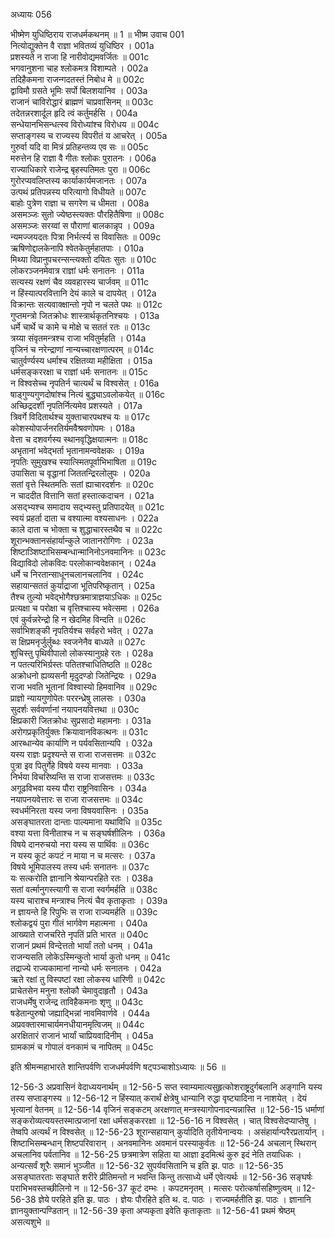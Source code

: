 अध्यायः 056

भीष्मेण युधिष्ठिराय राजधर्मकथनम् ॥ 1 ॥
भीष्म उवाच 	001  
नित्योद्युक्तेन वै राज्ञा भवितव्यं युधिष्ठिर ।	001a  
प्रशस्यते न राजा हि नारीवोद्यमवर्जितः ॥	001c  
भगवानुशना चाह श्लोकमत्र विशाम्पते ।	002a  
तदिहैकमना राजन्गदतस्तं निबोध मे ॥	002c  
द्वाविमौ ग्रसते भूमिः सर्पो बिलशयानिव ।	003a  
राजानं चाविरोद्धारं ब्राह्मणं चाप्रवासिनम् ॥	003c  
तदेतन्नरशार्दूल हृदि त्वं कर्तुमर्हसि ।	004a  
सन्धेयानभिसन्धत्स्व विरोध्यांश्च विरोधय ॥	004c  
सप्ताङ्गस्य च राज्यस्य विपरीतं य आचरेत् ।	005a  
गुरुर्वा यदि वा मित्रं प्रतिहन्तव्य एव सः ॥	005c  
मरुत्तेन हि राज्ञा वै गीतः श्लोकः पुरातनः ।	006a  
राज्याधिकारे राजेन्द्र बृहस्पतिमतः पुरा ॥	006c  
गुरोरप्यवलिप्तस्य कार्याकार्यमजानतः ।	007a  
उत्पथं प्रतिपन्नस्य परित्यागो विधीयते ॥	007c  
बाहोः पुत्रेण राज्ञा च सगरेण च धीमता ।	008a  
असमञ्जः सुतो ज्येष्ठस्त्यक्तः पौरहितैषिणा ॥	008c  
असमञ्जः सरय्वां स पौराणां बालकान्नृप ।	009a  
न्यमज्जयदतः पित्रा निर्भर्त्स्य स विवासितः ॥	009c  
ऋषिणोद्दालकेनापि श्वेतकेतुर्महातपाः ।	010a  
मिथ्या विप्रानुपचरन्सन्त्यक्तो दयितः सुतः ॥	010c  
लोकरञ्जनमेवात्र राज्ञां धर्मः सनातनः ।	011a  
सत्यस्य रक्षणं चैव व्यवहारस्य चार्जवम् ॥	011c  
न हिंस्यात्परवित्तानि देयं काले च दापयेत् ।	012a  
विक्रान्तः सत्यवाक्क्षान्तो नृपो न चलते पथः ॥	012c  
गुप्तमन्त्रो जितक्रोधः शास्त्रार्थकृतनिश्चयः ।	013a  
धर्मे चार्थे च कामे च मोक्षे च सततं रतः ॥	013c  
त्रय्या संवृतमन्त्रश्च राजा भवितुर्महति ।	014a  
वृजिनं च नरेन्द्राणां नान्यच्चारक्षणात्परम् ॥	014c  
चातुर्वर्ण्यस्य धर्माश्च रक्षितव्या महीक्षिता ।	015a  
धर्मसङ्कररक्षा च राज्ञां धर्मः सनातनः ॥	015c  
न विश्वसेच्च नृपतिर्न चात्यर्थं च विश्वसेत् ।	016a  
षाड्गुण्यगुणदोषांश्च नित्यं बुद्ध्याऽवलोकयेत् ॥	016c  
अच्छिद्रदर्शी नृपतिर्नित्यमेव प्रशस्यते ।	017a  
त्रिवर्गे विदितार्थश्च युक्ताचारपथश्च यः ॥	017c  
कोशस्योपार्जनरतिर्यमवैश्रवणोपमः ।	018a  
वेत्ता च दशवर्गस्य स्थानवृद्धिक्षयात्मनः ॥	018c  
अभृतानां भवेद्भर्ता भृतानामन्ववेक्षकः ।	019a  
नृपतिः सुमुखश्च स्यात्स्मितपूर्वाभिभाषिता ॥	019c  
उपासिता च वृद्धानां जिततन्द्रिरलोलुपः ।	020a  
सतां वृत्ते स्थितमतिः सतां ह्याचारदर्शनः ॥	020c  
न चाददीत वित्तानि सतां हस्तात्कदाचन ।	021a  
असद्भ्यश्च समादाय सद्भ्यस्तु प्रतिपादयेत् ॥	021c  
स्वयं प्रहर्ता दाता च वश्यात्मा वश्यसाधनः ।	022a  
काले दाता च भोक्ता च शुद्धाचारस्तथैव च ॥	022c  
शूरान्भक्तानसंहार्यान्कुले जातानरोगिणः ।	023a  
शिष्टाञ्शिष्टाभिसम्बन्धान्मानिनोऽनवमानिनः ॥	023c  
विद्याविदो लोकविदः परलोकान्ववेक्षकान् ।	024a  
धर्मे च निरतान्साधूनचलानचलानिव ।	024c  
सहायान्सततं कुर्याद्राजा भूतिपरिष्कृतान् ।	025a  
तैश्च तुल्यो भवेद्भोगैश्छत्रमात्राज्ञयाऽधिकः ॥	025c  
प्रत्यक्षा च परोक्षा च वृत्तिश्चास्य भवेत्समा ।	026a  
एवं कुर्वन्नरेन्द्रो हि न खेदमिह विन्दति ॥	026c  
सर्वाभिशङ्की नृपतिर्यश्च सर्वहरो भवेत् ।	027a  
स क्षिप्रमनृर्जुर्लुब्धः स्वजनेनैव बाध्यते ॥	027c  
शुचिस्तु पृथिवीपालो लोकस्यानुग्रहे रतः ।	028a  
न पतत्यरिभिर्ग्रस्तः पतितश्चाधितिष्ठति ॥	028c  
अक्रोधनो ह्यव्यसनी मृदुदण्डो जितेन्द्रियः ।	029a  
राजा भवति भूतानां विश्वास्यो हिमवानिव ॥	029c  
प्राज्ञो न्यायगुणोपेतः पररन्ध्रेषु लालसः ।	030a  
सुदर्शः सर्ववर्णानां नयापनयवित्तथा ॥	030c  
क्षिप्रकारी जितक्रोधः सुप्रसादो महामनाः ।	031a  
अरोगप्रकृतिर्युक्तः क्रियावानविकत्थनः ॥	031c  
आरब्धान्येव कार्याणि न पर्यवसितान्यपि ।	032a  
यस्य राज्ञः प्रदृश्यन्ते स राजा राजसत्तमः ॥	032c  
पुत्रा इव पितुर्गेहे विषये यस्य मानवाः ।	033a  
निर्भया विचरिष्यन्ति स राजा राजसत्तमः ॥	033c  
अगूढविभवा यस्य पौरा राष्ट्रनिवासिनः ।	034a  
नयापनयवेत्तारः स राजा राजसत्तमः ॥	034c  
स्वधर्मनिरता यस्य जना विषयवासिनः ।	035a  
असङ्घातरता दान्ताः पाल्यमाना यथाविधि ॥	035c  
वश्या यत्ता विनीताश्च न च सङ्घर्षशीलिनः ।	036a  
विषये दानरुचयो नरा यस्य स पार्थिवः ॥	036c  
न यस्य कूटं कपटं न माया न च मत्सरः ।	037a  
विषये भूमिपालस्य तस्य धर्मः सनातनः ॥	037c  
यः सत्करोति ज्ञानानि श्रेयान्परहिते रतः ।	038a  
सतां वर्त्मानुगस्त्यागी स राजा स्वर्गमर्हति ॥	038c  
यस्य चाराश्च मन्त्राश्च नित्यं चैव कृताकृताः ।	039a  
न ज्ञायन्ते हि रिपुभिः स राजा राज्यमर्हति ॥	039c  
श्लोकद्वयं पुरा गीतं भार्गवेण महात्मना ।	040a  
आख्याते राजचरिते नृपतिं प्रति भारत ॥	040c  
राजानं प्रथमं विन्देत्ततो भार्यां ततो धनम् ।	041a  
राजन्यसति लोकेऽस्मिन्कुतो भार्या कुतो धनम् ॥	041c  
तद्राज्ये राज्यकामानां नान्यो धर्मः सनातनः ।	042a  
ऋते रक्षां तु विस्पष्टां रक्षा लोकस्य धारिणी ॥	042c  
प्राचेतसेन मनुना श्लोकौ चेमावुदाहृतौ ।	043a  
राजधर्मेषु राजेन्द्र ताविहैकमनाः शृणु ॥	043c  
षडेतान्पुरुषो जह्याद्भिन्नां नावमिवार्णवे ।	044a  
अप्रवक्तारमाचार्यमनधीयानमृत्विजम् ॥	044c  
अरक्षितारं राजानं भार्यां चाप्रियवादिनीम् ।	045a  
ग्रामकामं च गोपालं वनकामं च नापितम् ॥ 	045c  

इति श्रीमन्महाभारते शान्तिपर्वणि राजधर्मपर्वणि षट्पञ्चाशोऽध्यायः ॥ 56 ॥

12-56-3 अप्रवासिनं वेदाध्ययनार्थम् ॥ 12-56-5 सप्त स्वाम्यमात्यसुहृत्कोशराष्ट्रदुर्गबलानि अङ्गानि यस्य तस्य सप्ताङ्गस्य ॥ 12-56-12 न हिंस्यात् करार्थं क्षेत्रेषु धान्यानि रुद्धा वृष्ट्यादिना न नाशयेत् । देयं भृत्यानां वेतनम् ॥ 12-56-14 वृजिनं सङ्कटम् अरक्षणात् मन्त्रस्यागोपनादन्यन्नास्ति ॥ 12-56-15 धर्माणां सङ्करोव्यत्ययस्तस्मात्प्रजानां रक्षा धर्मसङ्कररक्षा ॥ 12-56-16 न विश्वसेत् । चात् विश्वसेदप्याप्तेषु । तेष्वपि अत्यर्थं न विश्वसेत् ॥ 12-56-23 शूरान्सहायान् कुर्यादिति तृतीयेनान्वयः । असंहार्यान्परैरप्रतार्यान् । शिष्टाभिसम्बन्धान् शिष्टपरिवारान् । अनवमानिनः अवमानं परस्याकुर्वतः ॥ 12-56-24 अचलान् स्थिरान् अचलानिव पर्वतानिव ॥ 12-56-25 छत्रमात्रेण सहिता या आज्ञा इदमित्थं कुरु इदं नेति तयाधिकः । अन्यत्सर्वं शूरैः समानं भुञ्जीत ॥ 12-56-32 सुपर्यवसितानि च इति झ. पाठः ॥ 12-56-35 असङ्घातरताः सङ्घाते शरीरे प्रीतिमन्तो न भवन्ति किन्तु तत्साध्ये धर्मे एवेत्यर्थः ॥ 12-56-36 सङ्घर्षः पराभिभवस्तच्छीलिनो न ॥ 12-56-37 कूटं दम्भः । कपटमनृतम् । मत्सरः परोत्कर्षासहिष्णुत्वम् ॥ 12-56-38 ज्ञेये परहिते इति झ. पाठः । ज्ञेयः पौरहिते इति थ. द. पाठः । राज्यमर्हतीति झ. पाठः । ज्ञानानि ज्ञानयुक्तान्पण्डितान् ॥ 12-56-39 कृता अप्यकृता इवेति कृताकृताः ॥ 12-56-41 प्रथमं श्रेष्ठम् असत्यशुभे ॥
